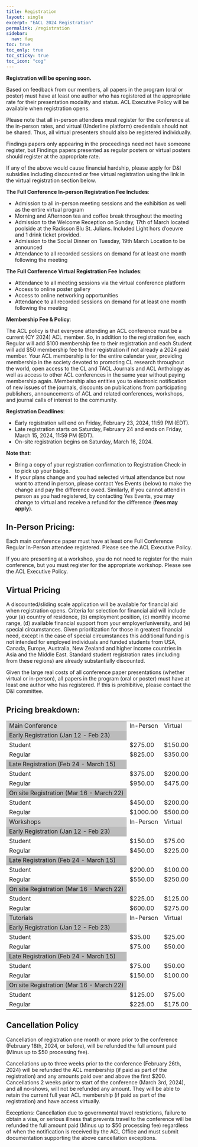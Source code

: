 ```yaml
---
title: Registration
layout: single
excerpt: "EACL 2024 Registration"
permalink: /registration
sidebar:
  nav: faq
toc: true
toc_only: true
toc_sticky: true
toc_icon: "cog"
---
```


<b>Registration will be opening soon.</b><br>

Based on feedback from our members, all papers in the program (oral or poster) must have at least one author who has registered at the appropriate rate for their presentation modality and status. ACL Executive Policy will be available when registration opens.

Please note that all in-person attendees must register for the conference at the in-person rates, and virtual (Underline platform) credentials should not be shared. Thus, all virtual presenters should also be registered individually. 

Findings papers only appearing in the proceedings need not have someone register, but Findings papers presented as regular posters or virtual posters should register at the appropriate rate.

If any of the above would cause financial hardship, please apply for D&I subsidies including discounted or free virtual registration using the link in the virtual registration section below.

<b>The Full Conference In-person Registration Fee Includes</b>:
- Admission to all in-person meeting sessions and the exhibition as well as the entire virtual program
- Morning and Afternoon tea and coffee break throughout the meeting 
- Admission to the Welcome Reception on Sunday, 17th of March located poolside at the Radisson Blu St. Julians. Included Light hors d’oeuvre and 1 drink ticket provided.
- Admission to the Social Dinner on Tuesday, 19th March Location to be announced
- Attendance to all recorded sessions on demand for at least one month following the meeting

<b>The Full Conference Virtual Registration Fee Includes</b>:
- Attendance to all meeting sessions via the virtual conference platform
- Access to online poster gallery
- Access to online networking opportunities
- Attendance to all recorded sessions on demand for at least one month following the meeting

<b>Membership Fee & Policy</b>:

The ACL policy is that everyone attending an ACL conference must be a current (CY 2024) ACL member. So, in addition to the registration fee, each Regular will add $100 membership fee to their registration and each Student will add $50 membership fee to their registration if not already a 2024 paid member. Your ACL membership is for the entire calendar year, providing membership in the society devoted to promoting CL research throughout the world, open access to the CL and TACL Journals and ACL Anthology as well as access to other ACL conferences in the same year without paying membership again. Membership also entitles you to electronic notification of new issues of the journals, discounts on publications from participating publishers, announcements of ACL and related conferences, workshops, and journal calls of interest to the community.

<b>Registration Deadlines</b>:
- Early registration will end on Friday, February 23, 2024, 11:59 PM (EDT).
- Late registration starts on Saturday, February 24 and ends on Friday, March 15, 2024, 11:59 PM (EDT).
- On-site registration begins on Saturday, March 16, 2024.

<b>Note that</b>:
- Bring a copy of your registration confirmation to Registration Check-in to pick up your badge.
- If your plans change and you had selected virtual attendance but now want to attend in person, please contact Yes Events (below) to make the change and pay the difference owed. Similarly, if you cannot attend in person as you had registered, by contacting Yes Events, you may change to virtual and receive a refund for the difference (<b>fees may apply</b>).

## In-Person Pricing:

Each main conference paper must have at least one Full Conference Regular In-Person attendee registered. Please see the ACL Executive Policy.  

If you are presenting at a workshop, you do not need to register for the main conference, but you must register for the appropriate workshop. Please see the ACL Executive Policy. 

## Virtual Pricing

A discounted/sliding scale application will be available for financial aid when registration opens. 
Criteria for selection for financial aid will include your (a) country of residence, (b) employment position, (c) monthly income range, (d) available financial support from your employer/university, and (e) special circumstances. Given prioritization for those in greatest financial need, except in the case of special circumstances this additional funding is not intended for employed individuals and funded students from USA, Canada, Europe, Australia, New Zealand and higher income countries in Asia and the Middle East. Standard student registration rates (including from these regions) are already substantially discounted.

Given the large real costs of all conference paper presentations (whether virtual or in-person), all papers in the program (oral or poster) must have at least one author who has registered. If this is prohibitive, please contact the D&I committee.

## Pricing breakdown:
<table>

  <tr>
   <td nowrap="nowrap" style="vertical-align: top; background-color:#cccccc;">
        Main Conference
   </td> 
   <td>
        In-Person
   </td>
   <td>
        Virtual
   </td>
  </tr>

  <tr>
   <td nowrap="nowrap" style="vertical-align: top; background-color:#bbbbbb;">
      Early Registration (Jan 12 - Feb 23)
   </td> 
   <td>
   </td>
   <td>
   </td>
  </tr>
  <tr>
   <td> 
      Student 
   </td>
   <td> 
      $275.00
   </td>
   <td> 
      $150.00
   </td>
  </tr>
  <tr>
  <td> 
    Regular
  </td>
   <td> 
    $825.00
   </td>
   <td> 
    $350.00
   </td>
  </tr>

  <tr>
   <td nowrap="nowrap" style="vertical-align: top; background-color:#bbbbbb;">
      Late Registration (Feb 24 - March 15)
   </td> 
   <td>
   </td>
   <td>
   </td>
  </tr>
  <tr>
   <td> 
      Student 
   </td>
   <td> 
      $375.00
   </td>
   <td> 
      $200.00
   </td>
  </tr>
  <tr>
  <td> 
    Regular
  </td>
   <td> 
    $950.00
   </td>
   <td> 
    $475.00
   </td>
  </tr>

  <tr>
   <td nowrap="nowrap" style="vertical-align: top; background-color:#bbbbbb;">
      On site Registration (Mar 16 - March 22)
   </td> 
   <td>
   </td>
   <td>
   </td>
  </tr>
  <tr>
   <td> 
      Student 
   </td>
   <td> 
      $450.00
   </td>
   <td> 
      $200.00
   </td>
  </tr>
  <tr>
  <td> 
    Regular
  </td>
   <td> 
    $1000.00
   </td>
   <td> 
    $500.00
   </td>
  </tr>


  <tr>
   <td nowrap="nowrap" style="vertical-align: top; background-color:#cccccc;">
        Workshops    
   </td> 
   <td>
        In-Person
   </td>
   <td>
        Virtual
   </td>
  </tr>

  <tr>
   <td nowrap="nowrap" style="vertical-align: top; background-color:#bbbbbb;">
      Early Registration (Jan 12 - Feb 23)
   </td> 
   <td>
   </td>
   <td>
   </td>
  </tr>
  <tr>
   <td> 
      Student 
   </td>
   <td> 
      $150.00
   </td>
   <td> 
      $75.00
   </td>
  </tr>
  <tr>
  <td> 
    Regular
  </td>
   <td> 
    $450.00
   </td>
   <td> 
    $225.00
   </td>
  </tr>

  <tr>
   <td nowrap="nowrap" style="vertical-align: top; background-color:#bbbbbb;">
      Late Registration (Feb 24 - March 15)
   </td> 
   <td>
   </td>
   <td>
   </td>
  </tr>
  <tr>
   <td> 
      Student 
   </td>
   <td> 
      $200.00
   </td>
   <td> 
      $100.00
   </td>
  </tr>
  <tr>
  <td> 
    Regular
  </td>
   <td> 
    $550.00
   </td>
   <td> 
    $250.00
   </td>
  </tr>

  <tr>
   <td nowrap="nowrap" style="vertical-align: top; background-color:#bbbbbb;">
      On site Registration (Mar 16 - March 22)
   </td> 
   <td>
   </td>
   <td>
   </td>
  </tr>
  <tr>
   <td> 
      Student 
   </td>
   <td> 
      $225.00
   </td>
   <td> 
      $125.00
   </td>
  </tr>
  <tr>
  <td> 
    Regular
  </td>
   <td> 
    $600.00
   </td>
   <td> 
    $275.00
   </td>
  </tr>




  <tr>
   <td nowrap="nowrap" style="vertical-align: top; background-color:#cccccc;">
        Tutorials
   </td> 
   <td>
        In-Person
   </td>
   <td>
        Virtual
   </td>
  </tr>

  <tr>
   <td nowrap="nowrap" style="vertical-align: top; background-color:#bbbbbb;">
      Early Registration (Jan 12 - Feb 23)
   </td> 
   <td>
   </td>
   <td>
   </td>
  </tr>
  <tr>
   <td> 
      Student 
   </td>
   <td> 
      $35.00
   </td>
   <td> 
      $25.00
   </td>
  </tr>
  <tr>
  <td> 
    Regular
  </td>
   <td> 
    $75.00
   </td>
   <td> 
    $50.00
   </td>
  </tr>

  <tr>
   <td nowrap="nowrap" style="vertical-align: top; background-color:#bbbbbb;">
      Late Registration (Feb 24 - March 15)
   </td> 
   <td>
   </td>
   <td>
   </td>
  </tr>
  <tr>
   <td> 
      Student 
   </td>
   <td> 
      $75.00
   </td>
   <td> 
      $50.00
   </td>
  </tr>
  <tr>
  <td> 
    Regular
  </td>
   <td> 
    $150.00
   </td>
   <td> 
    $100.00
   </td>
  </tr>

  <tr>
   <td nowrap="nowrap" style="vertical-align: top; background-color:#bbbbbb;">
      On site Registration (Mar 16 - March 22)
   </td> 
   <td>
   </td>
   <td>
   </td>
  </tr>
  <tr>
   <td> 
      Student 
   </td>
   <td> 
      $125.00
   </td>
   <td> 
      $75.00
   </td>
  </tr>
  <tr>
  <td> 
    Regular
  </td>
   <td> 
    $225.00
   </td>
   <td> 
    $175.00
   </td>
  </tr>







</table>



## Cancellation Policy

Cancellation of registration one month or more prior to the conference (February 18th, 2024, or before), will be refunded the full amount paid (Minus up to $50 processing fee).

Cancellations up to three weeks prior to the conference (February 26th, 2024) will be refunded the ACL membership (if paid as part of the registration) and any amounts paid over and above the first $200. Cancellations 2 weeks prior to start of the conference (March 3rd, 2024), and all no-shows, will not be refunded any amount. They will be able to retain the current full year ACL membership (if paid as part of the registration) and have access virtually.

Exceptions: Cancellation due to governmental travel restrictions, failure to obtain a visa, or serious illness that prevents travel to the conference will be refunded the full amount paid (Minus up to $50 processing fee) regardless of when the notification is received by the ACL Office and must submit documentation supporting the above cancellation exceptions.
